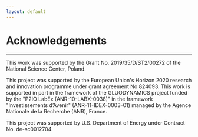 ```yaml
---
layout: default 
---
```


# Acknowledgements 

---

This work was supported by the Grant No. 2019/35/D/ST2/00272 of the National Science Center, Poland.

This project was supported by the European Union's Horizon 2020 research and innovation programme under grant agreement No 824093. This work is supported in part in the framework of the GLUODYNAMICS project funded by the "P2IO LabEx (ANR-10-LABX-0038)" in the framework "Investissements d’Avenir" (ANR-11-IDEX-0003-01) managed by the Agence Nationale de la Recherche (ANR), France.

This project was supported by U.S. Department of Energy under Contract No. de-sc0012704. 
